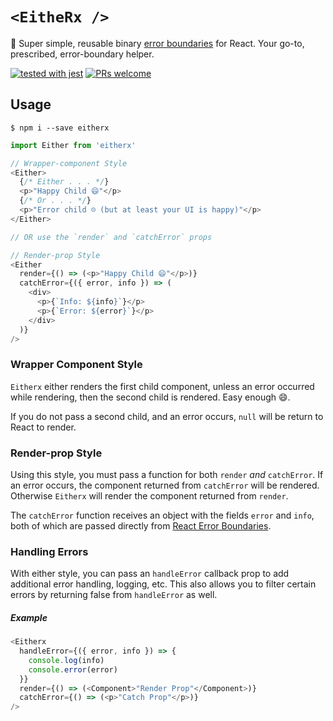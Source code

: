 # `<EitheRx />`
:pill: Super simple, reusable binary [error boundaries][react-error-docs] for React. Your go-to, prescribed, error-boundary helper.

[![tested with jest](https://img.shields.io/badge/tested_with-jest-99424f.svg)](https://github.com/facebook/jest)
[![PRs welcome](https://img.shields.io/badge/PRs-welcome-brightgreen.svg)](http://makeapullrequest.com)
## Usage
```shell
$ npm i --save eitherx
```

```javascript
import Either from 'eitherx'

// Wrapper-component Style
<Either>
  {/* Either . . . */}
  <p>"Happy Child 😄"</p>
  {/* Or . . . */}
  <p>"Error child ☹️ (but at least your UI is happy)"</p>
</Either>

// OR use the `render` and `catchError` props

// Render-prop Style
<Either
  render={() => (<p>"Happy Child 😄"</p>)}
  catchError={({ error, info }) => (
    <div>
      <p>{`Info: ${info}`}</p>
      <p>{`Error: ${error}`}</p>
    </div>
  )}
/>
```

### Wrapper Component Style
`Eitherx` either renders the first child component, unless an error occurred while rendering, then the second child is rendered. Easy enough 😄.

If you do not pass a second child, and an error occurs, `null` will be return to React to render.

### Render-prop Style
Using this style, you must pass a function for both `render` _and_ `catchError`. If an error occurs, the component
returned from `catchError` will be rendered. Otherwise `Eitherx` will render the component returned from `render`.

The `catchError` function receives an object with the fields `error` and `info`, both of which are passed directly from
[React Error Boundaries][react-error-docs-target].

[react-error-docs]: https://reactjs.org/blog/2017/07/26/error-handling-in-react-16.html
[react-error-docs-target]: https://reactjs.org/blog/2017/07/26/error-handling-in-react-16.html#introducing-error-boundaries

### Handling Errors
With either style, you can pass an `handleError` callback prop to add additional error handling, logging, etc. This also allows you to
filter certain errors by returning false from `handleError` as well.
##### Example
```javascript
<Eitherx
  handleError={({ error, info }) => {
    console.log(info)
    console.error(error)
  }}
  render={() => (<Component>"Render Prop"</Component>)}
  catchError={() => (<p>"Catch Prop"</p>)}
/>
```

